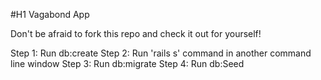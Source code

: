 #H1 Vagabond App

Don't be afraid to fork this repo and check it out for yourself!

Step 1: Run db:create
Step 2: Run 'rails s' command in another command line window
Step 3: Run db:migrate
Step 4: Run db:Seed

